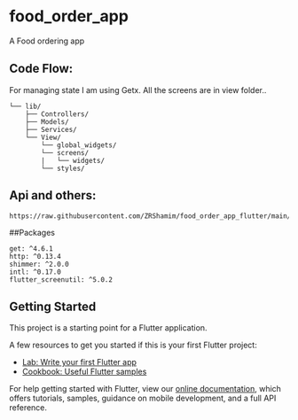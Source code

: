# food_order_app

A Food ordering app

## Code Flow:
For managing state I am using Getx. All the screens are in view folder..

```
└── lib/
    ├── Controllers/
    ├── Models/
    ├── Services/
    └── View/
        └── global_widgets/
        └── screens/
        |   └── widgets/
        └── styles/
```

## Api and others: 
```
https://raw.githubusercontent.com/ZRShamim/food_order_app_flutter/main/lib/model/food.json
```

##Packages
```
get: ^4.6.1
http: ^0.13.4
shimmer: ^2.0.0
intl: ^0.17.0
flutter_screenutil: ^5.0.2
```

## Getting Started

This project is a starting point for a Flutter application.

A few resources to get you started if this is your first Flutter project:

- [Lab: Write your first Flutter app](https://flutter.dev/docs/get-started/codelab)
- [Cookbook: Useful Flutter samples](https://flutter.dev/docs/cookbook)

For help getting started with Flutter, view our
[online documentation](https://flutter.dev/docs), which offers tutorials,
samples, guidance on mobile development, and a full API reference.
